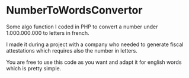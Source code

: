 # NumberToWordsConvertor

Some algo function I coded in PHP to convert a number under 1.000.000.000 to letters in french.

I made it during a project with a company who needed to generate fiscal attestations which requires also the number in letters.

You are free to use this code as you want and adapt it for english words which is pretty simple.
